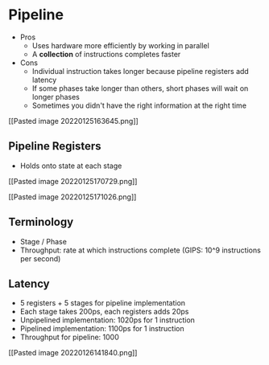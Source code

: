 # Pipeline
- Pros
	- Uses hardware more efficiently by working in parallel
	- A **collection** of instructions completes faster
- Cons
	- Individual instruction takes longer because pipeline registers add latency
	- If some phases take longer than others, short phases will wait on longer phases
	- Sometimes you didn't have the right information at the right time

[[Pasted image 20220125163645.png]]

## Pipeline Registers
- Holds onto state at each stage

[[Pasted image 20220125170729.png]]

[[Pasted image 20220125171026.png]]

## Terminology
- Stage / Phase
- Throughput: rate at which instructions complete (GIPS: 10^9 instructions per second)

## Latency
- 5 registers + 5 stages for pipeline implementation
- Each stage takes 200ps, each registers adds 20ps
- Unpipelined implementation: 1020ps for 1 instruction
- Pipelined implementation: 1100ps for 1 instruction
- Throughput for pipeline: 1000

[[Pasted image 20220126141840.png]]